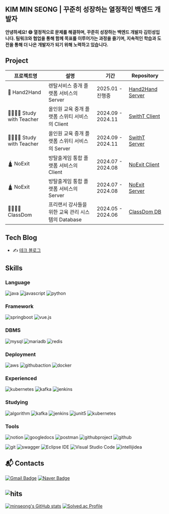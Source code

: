 ## KIM MIN SEONG | 꾸준히 성장하는 열정적인 백엔드 개발자
**안녕하세요! 😄 열정적으로 문제를 해결하며, 꾸준히 성장하는 백엔드 개발자 김민성입니다. 팀워크와 협업을 통해 함께 목표를 이루어가는 과정을 즐기며, 지속적인 학습과 도전을 통해 더 나은 개발자가 되기 위해 노력하고 있습니다.**

## Project
| 프로젝트명| 설명 | 기간 | Repository |
|------------------------|-------------------------------------------------------|----------------------|--------------------------------------------------------------------------------------|
| 🤝 Hand2Hand              | 렌탈서비스 중개 플랫폼 서비스의 Server             | 2025.01 - 진행중      | [Hand2Hand Server](https://github.com/34suuuuu/highFour)                             |
| 👩‍🎓👨‍🎓 Study with Teacher     | 올인원 교육 중개 플랫폼 스위티 서비스의 Client      | 2024.09 - 2024.11     | [SwithT Client](https://github.com/Windowmincastle/SwithT_frontend)                  |
| 👩‍🎓👨‍🎓 Study with Teacher     | 올인원 교육 중개 플랫폼 스위티 서비스의 Server      | 2024.09 - 2024.11     | [SwithT Server](https://github.com/Windowmincastle/SwithT_backend)                   |
| 🛕 NoExit                 | 방탈출게임 통합 플랫폼 서비스의 Client              | 2024.07 - 2024.08     | [NoExit Client](https://github.com/Windowmincastle/NoExit_frontend)                  |
| 🛕 NoExit                 | 방탈출게임 통합 플랫폼 서비스의 Server              | 2024.07 - 2024.08     | [NoExit Server](https://github.com/Windowmincastle/NoExit_backend)                   |
| 👨‍🏫👩‍🏫 ClassDom               | 프리랜서 강사들을 위한 교육 관리 시스템의 Database  | 2024.05 - 2024.06     | [ClassDom DB](https://github.com/Windowmincastle/ClassDom-Project)                   |

## Tech Blog
- ✍ [테크 블로그](https://excited-trampoline-8c1.notion.site/175b16cb343580688115e2688f3f9a38)

## Skills

### Language
![java](https://img.shields.io/badge/java-007396?style=for-the-badge&logo=java&logoColor=white)
![javascript](https://img.shields.io/badge/javascript-F7DF1E?style=for-the-badge&logo=javascript&logoColor=black)
![python](https://img.shields.io/badge/python-306998?style=for-the-badge&logo=python&logoColor=white)

### Framework
![springboot](https://img.shields.io/badge/springboot-6DB33F?style=for-the-badge&logo=springboot&logoColor=white)
![vue.js](https://img.shields.io/badge/vue.js-4FC08D?style=for-the-badge&logo=vue.js&logoColor=white)

### DBMS
![mysql](https://img.shields.io/badge/mysql-4479A1?style=for-the-badge&logo=mysql&logoColor=white)
![mariadb](https://img.shields.io/badge/mariadb-003545?style=for-the-badge&logo=mariadb&logoColor=white)
![redis](https://img.shields.io/badge/redis-DC382D?style=for-the-badge&logo=redis&logoColor=white)

### Deployment
![aws](https://img.shields.io/badge/aws-232F3E?style=for-the-badge&logo=aws&logoColor=white)
![githubaction](https://img.shields.io/badge/github_action-2088FF?style=for-the-badge&logo=githubactions&logoColor=white)
![docker](https://img.shields.io/badge/docker-2496ED?style=for-the-badge&logo=docker&logoColor=white)

### Experienced
![kubernetes](https://img.shields.io/badge/kubernetes-326CE5?style=for-the-badge&logo=kubernetes&logoColor=white)
![kafka](https://img.shields.io/badge/apache_kafka-231F20?style=for-the-badge&logo=apachekafka&logoColor=white)
![jenkins](https://img.shields.io/badge/jenkins-D24939?style=for-the-badge&logo=jenkins&logoColor=white)

### Studying
![algorithm](https://img.shields.io/badge/algorithm-0F4B8E?style=for-the-badge&logo=python&logoColor=white)
![kafka](https://img.shields.io/badge/apache_kafka-231F20?style=for-the-badge&logo=apachekafka&logoColor=white)
![jenkins](https://img.shields.io/badge/jenkins-D24939?style=for-the-badge&logo=jenkins&logoColor=white)
![junit5](https://img.shields.io/badge/junit5-25A162?style=for-the-badge&logo=junit5&logoColor=white)
![kubernetes](https://img.shields.io/badge/kubernetes-326CE5?style=for-the-badge&logo=kubernetes&logoColor=white)

### Tools
![notion](https://img.shields.io/badge/notion-000000?style=for-the-badge&logo=notion&logoColor=white)
![googledocs](https://img.shields.io/badge/google_docs-34B7F1?style=for-the-badge&logo=googledocs&logoColor=white)
![postman](https://img.shields.io/badge/postman-FF6C37?style=for-the-badge&logo=postman&logoColor=white)
![githubproject](https://img.shields.io/badge/github_project-0366D6?style=for-the-badge&logo=github&logoColor=white)
![github](https://img.shields.io/badge/github-181717?style=for-the-badge&logo=github&logoColor=white)

![git](https://img.shields.io/badge/git-F05032?style=for-the-badge&logo=git&logoColor=white)
![swagger](https://img.shields.io/badge/swagger-85EA2D?style=for-the-badge&logo=swagger&logoColor=black)
![Eclipse IDE](https://img.shields.io/badge/Eclipse%20IDE-2C2255.svg?&style=for-the-badge&logo=Eclipse%20IDE&logoColor=white)
![Visual Studio Code](https://img.shields.io/badge/Visual%20Studio%20Code-007ACC.svg?&style=for-the-badge&logo=Visual%20Studio%20Code&logoColor=white)
![intellijidea](https://img.shields.io/badge/intellij%20idea-000000?style=for-the-badge&logo=intellijidea&logoColor=white)

## :mailbox_with_mail: Contacts
[![Gmail Badge](https://img.shields.io/badge/Gmail-d14836?style=flat-square&logo=Gmail&logoColor=white&link=mailto:mincastle77@gmail.com)](mailto:mincastle77@gmail.com)
[![Naver Badge](https://img.shields.io/badge/Naver-03C75A?style=flat-square&logo=Naver&logoColor=white&link=mailto:kcm1042@naver.com)](mailto:kcm1042@naver.com)

## ![hits](https://hits.dwyl.com/Windowmincastle/Windowmincastle.svg)
[![minseong's GitHub stats](https://github-readme-stats.vercel.app/api?username=Windowmincastle&theme=radical)](https://github.com/Windowmincastle/github-readme-stats) [![Solved.ac Profile](http://mazassumnida.wtf/api/v2/generate_badge?boj=castlemin77)](https://solved.ac/castlemin77/)
